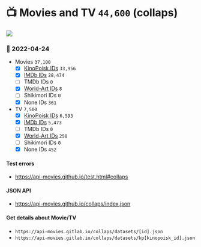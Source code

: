 # :tv: Movies and TV `44,600` (collaps)

<a href="https://API-Movies.github.io"><img src="https://API-Movies.github.io/banner.png?cache"></a>

### :date: 2022-04-24
- Movies `37,100`
  - [x] <a href="https://API-Movies.github.io/collaps/movie_kinopoisk_ids.json">KinoPoisk IDs</a> `33,956`
  - [x] <a href="https://API-Movies.github.io/collaps/movie_imdb_ids.json">IMDb IDs</a> `28,474`
  - [ ] TMDb IDs `0`
  - [x] <a href="https://API-Movies.github.io/collaps/movie_world_art_ids.json">World-Art IDs</a> `8`
  - [ ] Shikimori IDs `0`
  - [x] None IDs `361`
- TV `7,500`
  - [x] <a href="https://API-Movies.github.io/collaps/tv_kinopoisk_ids.json">KinoPoisk IDs</a> `6,593`
  - [x] <a href="https://API-Movies.github.io/collaps/tv_imdb_ids.json">IMDb IDs</a> `5,473`
  - [ ] TMDb IDs `0`
  - [x] <a href="https://API-Movies.github.io/collaps/tv_world_art_ids.json">World-Art IDs</a> `258`
  - [ ] Shikimori IDs `0`
  - [x] None IDs `452`
#### Test errors
- <a href='https://api-movies.github.io/test.html#collaps'>https://api-movies.github.io/test.html#collaps</a>
#### JSON API
- <a href='https://api-movies.github.io/collaps/index.json'>https://api-movies.github.io/collaps/index.json</a>
#### Get details about Movie/TV
- `https://api-movies.gitlab.io/collaps/datasets/[id].json`
- `https://api-movies.gitlab.io/collaps/datasets/kp[kinopoisk_id].json`
